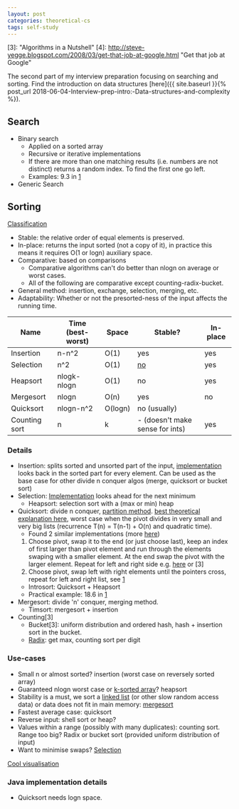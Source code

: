 ```yaml
---
layout: post
categories: theoretical-cs
tags: self-study
---
```

[1]: https://www.amazon.com/Cracking-Coding-Interview-Programming-Questions/dp/098478280X "Cracking the coding interview (5th edition)"
[2]: https://www.amazon.com/Elements-Programming-Interviews-Java-Insiders/dp/1517671272/ref=pd_sim_14_3?_encoding=UTF8&pd_rd_i=1517671272&pd_rd_r=XEQKDVEBYF5DAWEC6B7W&pd_rd_w=8RwvQ&pd_rd_wg=L59s8&psc=1&refRID=XEQKDVEBYF5DAWEC6B7W&dpID=51EjkypFE0L&preST=_SY291_BO1,204,203,200_QL40_&dpSrc=detail "Elements of Programming Interviews (in Java)"
[3]: "Algorithms in a Nutshell"
[4]: http://steve-yegge.blogspot.com/2008/03/get-that-job-at-google.html "Get that job at Google"

The second part of my interview preparation focusing on searching and sorting. Find the introduction on data structures [here]({{ site.baseurl }}{% post_url 2018-06-04-Interview-prep-intro:-Data-structures-and-complexity %}).


## Search
+ Binary search
  + Applied on a sorted array
  + Recursive or iterative implementations
  + If there are more than one matching results (i.e. numbers are not distinct) returns a random index. To find the first one go left.
  + Examples: 9.3 in [1]
+ Generic Search


## Sorting
[Classification](https://en.wikipedia.org/wiki/Sorting_algorithm#Classification)
- Stable: the relative order of equal elements is preserved.
- In-place: returns the input sorted (not a copy of it), in practice this means it requires O(1 or logn) auxiliary space.
- Comparative: based on comparisons
  - Comparative algorithms can't do better than nlogn on average or worst cases.
  - All of the following are comparative except counting-radix-bucket.
- General method: insertion, exchange, selection, merging, etc.
- Adaptability: Whether or not the presorted-ness of the input affects the running time.

| Name | Time (best-worst) | Space | Stable? | In-place |
|---|-|-|-|-|
| Insertion | n-n^2 | O(1) | yes | yes |
| Selection | n^2 | O(1) | [no](https://stackoverflow.com/questions/20761396/why-selection-sort-can-be-stable-or-unstable) | yes |
| Heapsort | nlogk-nlogn | O(1) | no | yes |
| Mergesort | nlogn | O(n) | yes | no |
| Quicksort | nlogn-n^2 | O(logn) | no (usually) |  
| Counting sort | n | k | - (doesn't make sense for ints)| yes |  


### Details
- Insertion: splits sorted and unsorted part of the input, [implementation](https://www.geeksforgeeks.org/insertion-sort/) looks back in the sorted part for every element. Can be used as the base case for other divide n conquer algos (merge, quicksort or bucket sort)
- Selection: [Implementation](https://www.geeksforgeeks.org/selection-sort/) looks ahead for the next minimum
  - Heapsort: selection sort with a (max or min) heap
- Quicksort: divide n conquer, [partition method](https://en.wikipedia.org/wiki/Sorting_algorithm#Comparison_of_algorithms). [best theoretical explanation here](https://www.youtube.com/watch?v=ZHVk2blR45Q), worst case when the pivot divides in very small and very big lists (recurrence T(n) = T(n-1) + O(n) and quadratic time).
  - Found 2 similar implementations (more [here](https://en.wikibooks.org/wiki/Algorithm_Implementation/Sorting/Quicksort))
  1. Choose pivot, swap it to the end (or just choose last), keep an index of first larger than pivot element and run through the elements swaping with a smaller element. At the end swap the pivot with the larger element. Repeat for left and right side e.g. [here](https://www.youtube.com/watch?v=ZHVk2blR45Q) or [3]
  2. Choose pivot, swap left with right elements until the pointers cross, repeat for left and right list, see [1]
  - Introsort: Quicksort + Heapsort
  - Practical example: 18.6 in [1]
- Mergesort: divide 'n' conquer, merging method.
  - Timsort: mergesort + insertion
- Counting[3]
  - Bucket[3]: uniform distribution and ordered hash, hash + insertion sort in the bucket.
  - [Radix](https://www.geeksforgeeks.org/radix-sort/): get max, counting sort per digit


### Use-cases
- Small n or almost sorted? insertion (worst case on reversely sorted array)
- Guaranteed nlogn worst case or [k-sorted array](https://www.geeksforgeeks.org/nearly-sorted-algorithm/)? heapsort
- Stability is a must, we sort a [linked list](https://www.geeksforgeeks.org/merge-sort-for-linked-list/) (or other slow random access data) or data does not fit in main memory: [mergesort](https://www.toptal.com/developers/sorting-algorithms/merge-sort)
- Fastest average case: quicksort
- Reverse input: shell sort or heap?
- Values within a range (possibly with many duplicates): counting sort. Range too big? Radix or bucket sort (provided uniform distribution of input)
- Want to minimise swaps? [Selection](https://www.toptal.com/developers/sorting-algorithms/selection-sort)

[Cool visualisation](https://www.toptal.com/developers/sorting-algorithms)


### Java implementation details
- Quicksort needs logn space.
